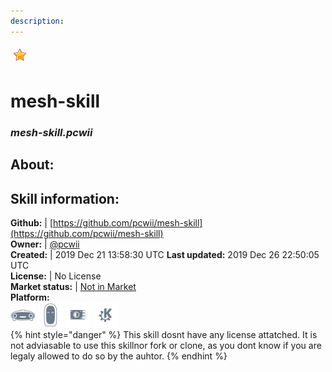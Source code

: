 ```yaml
---  
description:   
---  
```

![](../.gitbook/assets/star.png)  
# mesh-skill  
### _mesh-skill.pcwii_  
## About:  


## Skill information:  
**Github:** | [https://github.com/pcwii/mesh-skill](https://github.com/pcwii/mesh-skill)  
**Owner:** | [@pcwii](https://github.com/pcwii)  
**Created:** | 2019 Dec 21 13:58:30 UTC  **Last updated:** 2019 Dec 26 22:50:05 UTC  
**License:** | No License  
**Market status:** | [Not in Market](https://market.mycroft.ai/skill/)  
**Platform:**  
 ![](../.gitbook/assets/mark-1-icon.png)  ![](../.gitbook/assets/mark-2-icon.png)  ![](../.gitbook/assets/picroft-icon.png)  ![](../.gitbook/assets/kde.png)   
{% hint style="danger" %}
This skill dosnt have any license attatched. It is not adviasable to use this skillnor fork or clone, as you dont know if you are legaly allowed to do so by the auhtor.
{% endhint %}
